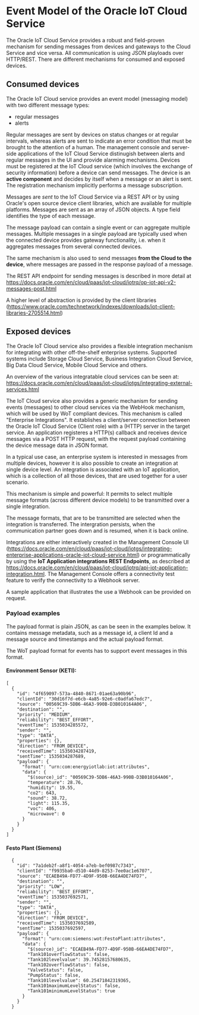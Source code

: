 # Event Model of the Oracle IoT Cloud Service

The Oracle IoT Cloud Service provides a robust and field-proven mechanism for sending messages from devices
and gateways to the Cloud Service and vice versa. All communication is using JSON playloads over HTTP/REST.
There are different mechanisms for consumed and exposed devices.

## Consumed devices
The Oracle IoT Cloud service provides an event model (messaging model) with two different message types:

- regular messages
- alerts

Regular messages are sent by devices on status changes or at regular intervals, whereas alerts are sent to indicate an error condition that must be brought to the attention of a human. 
The management console and server-side applications of the IoT Cloud Service distinugish between alerts and regular messages in the UI and provide alarming mechanisms.
Devices must be registered at the IoT Cloud service (which involves the exchange of security information) before a device
can send messages. The device is an **active component** and decides by itself when a message or an alert is sent.
The registration mechanism implicitly performs a message subscription. 


Messages are *sent* to the IoT Cloud Service via a REST API or by using Oracle's open source device client libraries, which are available for multiple platforms. Messages are sent as an array of JSON objects. A type field identifies the type of each message.

The message payload can contain a single event or can aggregate multiple messages. Multiple messages in a single payload
are typically used when the connected device provides gateway functionality, i.e. when it aggregates messages from several connected devices.

The same mechanism is also used to send messages **from the Cloud to the device**, where messages are passed in the
response payload of a message. 

The REST API endpoint for sending messages is described in more detail at https://docs.oracle.com/en/cloud/paas/iot-cloud/iotrq/op-iot-api-v2-messages-post.html

A higher level of abstraction is provided by the client libraries (https://www.oracle.com/technetwork/indexes/downloads/iot-client-libraries-2705514.html)

## Exposed devices 

The Oracle IoT Cloud service also provides a flexible integration mechanism for integrating with other off-the-shelf enterprise systems. Supported systems include Storage Cloud Service, Business Integration Cloud Service, Big Data Cloud Service, Mobile Cloud Service and others. 

An overview of the various integratable cloud services can be seen at:
https://docs.oracle.com/en/cloud/paas/iot-cloud/iotgs/integrating-external-services.html

The IoT Cloud service also provides a generic mechanism for sending events (messages) to other cloud services via the WebHook mechanism, which will be used by WoT compliant devices. This mechanism is called "Enterprise Integrations".
It establishes a client/server connection between the Oracle IoT Cloud Service (Client role) with a (HTTP) server in the target service.
An application registeres a HTTP(s) callback and receives device messages via a  POST HTTP request, with the request payload containing the device message data in JSON format.

In a typical use case, an enterprise system is interested in messages from multiple devices, however it is also possible to create an integration at single device level. An integration is associated with an IoT application, which is a collection
of all those devices, that are used together for a user scenario.
   
This mechanism is simple and powerful: It permits to select multiple message formats (across different device models) to be transmitted over a single integration.

The message formats, that are to be transmitted are selected when the integration is transferred. The intergration persists, when the communication partner goes down and is resumed, when it is back online.

Integrations are either interactively created in the Management Console UI (https://docs.oracle.com/en/cloud/paas/iot-cloud/iotgs/integrating-enterprise-applications-oracle-iot-cloud-service.html) or programmatically by using the **IoT Application integrations REST Endpoints**, as described at https://docs.oracle.com/en/cloud/paas/iot-cloud/iotrq/api-iot-application-integration.html. The Management Console offers a connectivity test feature to verify the connectivity to 
a Webhook server.

A sample application that illustrates the use a Webhook can be provided on request.

### Payload examples 
The payload format is plain JSON, as can be seen in the examples below. It contains message metadata, such as a message id, a client Id and a message source and timestamps and the actual payload format.

The WoT payload format for events has to support event messages in this format.

#### Environment Sensor (KETI):

```
[  
  {  
    "id": "4f659097-573a-4840-8671-01ae63a90b96",  
    "clientId": "30d16f7d-e6cb-4a85-92e6-c0adfa67edc7",  
    "source": "00569C39-5DB6-46A3-990B-D3B010164A06",  
    "destination": "",  
    "priority": "MEDIUM",  
    "reliability": "BEST_EFFORT",  
    "eventTime": 1535034285572,  
    "sender": "",  
    "type": "DATA",  
    "properties": {},  
    "direction": "FROM_DEVICE",  
    "receivedTime": 1535034287419,  
    "sentTime": 1535034287689,  
    "payload": {  
      "format": "urn:com:energyiotlab:iot:attributes",  
      "data": {  
        "$(source)_id": "00569C39-5DB6-46A3-990B-D3B010164A06",  
        "temperature": 28.76,  
        "humidity": 19.55,  
        "co2": 643,  
        "sound": 38.72,  
        "light": 115.35,  
        "voc": 406,  
        "microwave": 0  
      }  
    }  
  }  
]  
```
#### Festo Plant (Siemens)

```
  {
    "id": "7a1deb2f-a8f1-4054-a7eb-bef0987c7343",
    "clientId": "f9935ba0-d510-44d9-8253-7ee0ac1e6707",
    "source": "ECAEB49A-FD77-4D9F-950B-66EA4DE74FD7",
    "destination": "",
    "priority": "LOW",
    "reliability": "BEST_EFFORT",
    "eventTime": 1535037692571,
    "sender": "",
    "type": "DATA",
    "properties": {},
    "direction": "FROM_DEVICE",
    "receivedTime": 1535037692589,
    "sentTime": 1535037692597,
    "payload": {
      "format": "urn:com:siemens:wot:FestoPlant:attributes",
      "data": {
        "$(source)_id": "ECAEB49A-FD77-4D9F-950B-66EA4DE74FD7",
        "Tank101overflowStatus": false,
        "Tank102levelvalue": 39.74528157680635,
        "Tank102overflowStatus": false,
        "ValveStatus": false,
        "PumpStatus": false,
        "Tank101levelvalue": 60.25471842319365,
        "Tank101maximumLevelStatus": false,
        "Tank101minimumLevelStatus": true
      }
    }
  }

```



